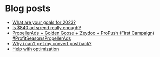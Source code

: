 # Blog posts
<!-- BLOG-POST-LIST:START -->
- [What are your goals for 2023?](https://afflift.com/f/threads/what-are-your-goals-for-2023.10077/)
- [Is $840 ad spend really enough?](https://afflift.com/f/threads/is-840-ad-spend-really-enough.10153/)
- [PropellerAds + Golden Goose + Zeydoo + ProPush &lpar;First Campaign&rpar; #ProfitSeasonsPropellerAds](https://afflift.com/f/threads/propellerads-golden-goose-zeydoo-propush-first-campaign-profitseasonspropellerads.10123/)
- [Why i can&#39;t get my convert postback?](https://afflift.com/f/threads/why-i-cant-get-my-convert-postback.10137/)
- [Help with optimization](https://afflift.com/f/threads/help-with-optimization.10095/)
<!-- BLOG-POST-LIST:END -->

